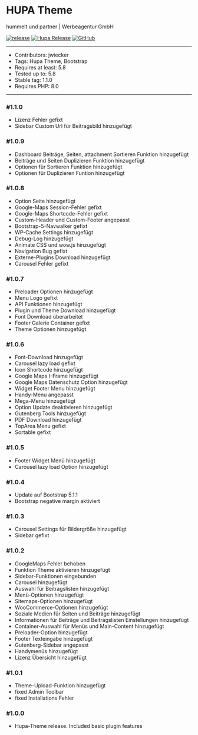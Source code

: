 # HUPA Theme
hummelt und partner | Werbeagentur GmbH

[![release](https://img.shields.io/github/v/release/team-hummelt/hupa-starter)](https://github.com/team-hummelt/hupa-starter)
[![Hupa Release](https://img.shields.io/github/release-date/team-hummelt/hupa-starter)](https://github.com/team-hummelt/hupa-starter/releases/latest)
[![GitHub](https://img.shields.io/github/license/team-hummelt/hupa-starter)](https://github.com/team-hummelt/hupa-starter/blob/master/LICENSE.txt)

***
* Contributors: jwiecker
* Tags: Hupa Theme, Bootstrap
* Requires at least: 5.8
* Tested up to: 5.8
* Stable tag: 1.1.0
* Requires PHP: 8.0

***
### \#1.1.0
* Lizenz Fehler gefixt
* Sidebar Custom Url für Beitragsbild hinzugefügt

### \#1.0.9
* Dashboard Beiträge, Seiten, attachment Sortieren Funktion hinzugefügt
* Beiträge und Seiten Duplizieren Funktion hinzugefügt
* Optionen für Sortieren Funktion hinzugefügt
* Optionen für Duplizieren Funtion hinzugefügt

### \#1.0.8
* Option Seite hinzugefügt
* Google-Maps Session-Fehler gefixt
* Google-Maps Shortcode-Fehler gefixt
* Custom-Header und Custom-Footer angepasst
* Bootstrap-5-Navwalker gefixt
* WP-Cache Settings hinzugefügt
* Debug-Log hinzugefügt
* Animate CSS und wow.js hinzugefügt
* Navigation Bug gefixt
* Externe-Plugins Download hinzugefügt
* Carousel Fehler gefixt

### \#1.0.7
* Preloader Optionen hinzugefügt
* Menu Logo gefixt
* API Funktionen hinzugefügt
* Plugin und Theme Download hinzugefügt
* Font Download überarbeitet
* Footer Galerie Container gefixt
* Theme Optionen hinzugefügt

### \#1.0.6
* Font-Download hinzugefügt
* Carousel lazy load gefixt
* Icon Shortcode hinzugefügt
* Google Maps I-Frame hinzugefügt
* Google Maps Datenschutz Option hinzugefügt
* Widget Footer Menu hinzugefügt
* Handy-Menu angepasst
* Mega-Menu hinzugefügt
* Option Update deaktivieren hinzugefügt
* Gutenberg Tools hinzugefügt
* PDF Download hinzugefügt
* TopArea Menu gefixt
* Sortable gefixt

### \#1.0.5
* Footer Widget Menü hinzugefügt
* Carousel lazy load Option hinzugefügt

### \#1.0.4
* Update auf Bootstrap 5.1.1
* Bootstrap negative margin aktiviert

### \#1.0.3
* Carousel Settings für Bildergröße hinzugefügt
* Sidebar gefixt

### \#1.0.2
* GoogleMaps Fehler behoben
* Funktion Theme aktivieren hinzugefügt
* Sidebar-Funktionen eingebunden
* Carousel hinzugefügt
* Auswahl für Beitragslisten hinzugefügt
* Menü-Optionen hinzugefügt
* Sitemaps-Optionen hinzugefügt
* WooCommerce-Optionen hinzugefügt
* Soziale Medien für Seiten und Beiträge hinzugefügt
* Informationen für Beiträge und Beitragslisten Einstellungen hinzugefügt
* Container-Auswahl für Menüs und Main-Content hinzugefügt
* Preloader-Option hinzugefügt
* Footer Texteingabe hinzugefügt
* Gutenberg-Sidebar angepasst
* Handymenüs hinzugefügt
* Lizenz Übersicht hinzugefügt

### \#1.0.1 
* Theme-Upload-Funktion hinzugefügt 
* fixed Admin Toolbar
* fixed Installations Fehler

### \#1.0.0
* Hupa-Theme release. Included basic plugin features

